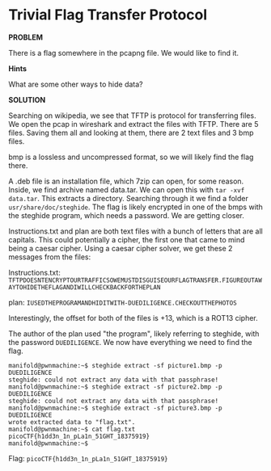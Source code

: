 # Trivial Flag Transfer Protocol
**PROBLEM**

There is a flag somewhere in the pcapng file. We would like to find it.

**Hints** 

What are some other ways to hide data?

**SOLUTION**

Searching on wikipedia, we see that TFTP is protocol for transferring files. We open the pcap in wireshark and extract the files with TFTP. 
There are 5 files. Saving them all and looking at them, there are 2 text files and 3 bmp files.

bmp is a lossless and uncompressed format, so we will likely find the flag there. 

A .deb file is an installation file, which 7zip can open, for some reason. Inside, we find archive named data.tar.
We can open this with `tar -xvf data.tar`. This extracts a directory. Searching through it we find a folder `usr/share/doc/steghide`. The flag is likely encrypted in one of the bmps with the steghide program, which needs a password. We are getting closer.

Instructions.txt and plan are both text files with a bunch of letters that are all capitals. This could potentially a cipher, the first one that came to mind being a caesar cipher. Using a caesar cipher solver, we get these 2 messages from the files:

Instructions.txt: `TFTPDOESNTENCRYPTOURTRAFFICSOWEMUSTDISGUISEOURFLAGTRANSFER.FIGUREOUTAWAYTOHIDETHEFLAGANDIWILLCHECKBACKFORTHEPLAN`

plan: `IUSEDTHEPROGRAMANDHIDITWITH-DUEDILIGENCE.CHECKOUTTHEPHOTOS`

Interestingly, the offset for both of the files is +13, which is a ROT13 cipher.

The author of the plan used "the program", likely referring to steghide, with the password `DUEDILIGENCE`. We now have everything we need to find the flag.

```
manifold@pwnmachine:~$ steghide extract -sf picture1.bmp -p DUEDILIGENCE
steghide: could not extract any data with that passphrase!
manifold@pwnmachine:~$ steghide extract -sf picture2.bmp -p DUEDILIGENCE
steghide: could not extract any data with that passphrase!
manifold@pwnmachine:~$ steghide extract -sf picture3.bmp -p DUEDILIGENCE
wrote extracted data to "flag.txt".
manifold@pwnmachine:~$ cat flag.txt
picoCTF{h1dd3n_1n_pLa1n_51GHT_18375919}
manifold@pwnmachine:~$
```

Flag: `picoCTF{h1dd3n_1n_pLa1n_51GHT_18375919}`

